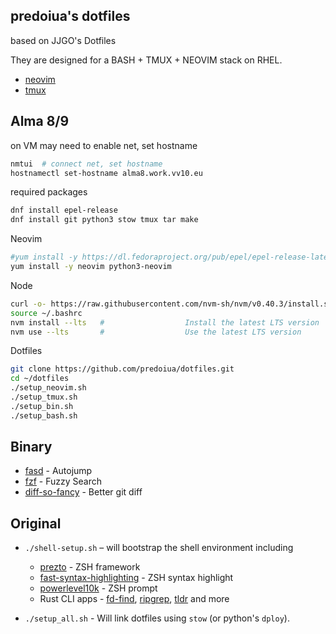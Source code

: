 ## predoiua's dotfiles
based on JJGO's Dotfiles

They are designed for a BASH + TMUX + NEOVIM stack on RHEL.
- [neovim](https://github.com/neovim/neovim)
- [tmux](https://github.com/tmux/tmux/wiki)

## Alma 8/9
on VM may need to enable net, set hostname
~~~sh
nmtui  # connect net, set hostname
hostnamectl set-hostname alma8.work.vv10.eu
~~~

required packages
~~~sh
dnf install epel-release
dnf install git python3 stow tmux tar make
~~~

Neovim
~~~sh
#yum install -y https://dl.fedoraproject.org/pub/epel/epel-release-latest-8.noarch.rpm
yum install -y neovim python3-neovim
~~~

Node
~~~sh
curl -o- https://raw.githubusercontent.com/nvm-sh/nvm/v0.40.3/install.sh | bash
source ~/.bashrc
nvm install --lts   #                  Install the latest LTS version
nvm use --lts       #                  Use the latest LTS version
~~~

Dotfiles
~~~sh
git clone https://github.com/predoiua/dotfiles.git
cd ~/dotfiles
./setup_neovim.sh
./setup_tmux.sh
./setup_bin.sh
./setup_bash.sh
~~~

## Binary
  - [fasd](https://github.com/clvv/fasd) - Autojump
  - [fzf](https://github.com/junegunn/fzf) - Fuzzy Search
  - [diff-so-fancy](https://github.com/so-fancy/diff-so-fancy) - Better git diff


## Original
- `./shell-setup.sh` – will bootstrap the shell environment including
  - [prezto](https://github.com/sorin-ionescu/prezto) - ZSH framework
  - [fast-syntax-highlighting](https://github.com/zdharma-continuum/fast-syntax-highlighting) - ZSH syntax highlight
  - [powerlevel10k](https://github.com/romkatv/powerlevel10k) - ZSH prompt
  - Rust CLI apps - [fd-find](https://github.com/sharkdp/fd), [ripgrep](https://github.com/BurntSushi/ripgrep), [tldr](https://github.com/dbrgn/tealdeer) and more
  
- `./setup_all.sh` - Will link dotfiles using `stow` (or python's `dploy`). 

